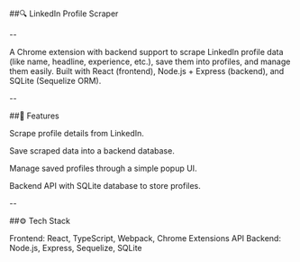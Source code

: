 ##🔍 LinkedIn Profile Scraper

--
 
A Chrome extension with backend support to scrape LinkedIn profile data (like name, headline, experience, etc.), save them into profiles, and manage them easily.
Built with React (frontend), Node.js + Express (backend), and SQLite (Sequelize ORM).

--

##🚀 Features

Scrape profile details from LinkedIn.

Save scraped data into a backend database.

Manage saved profiles through a simple popup UI.

Backend API with SQLite database to store profiles.

--

##⚙️ Tech Stack

Frontend: React, TypeScript, Webpack, Chrome Extensions API
Backend: Node.js, Express, Sequelize, SQLite
